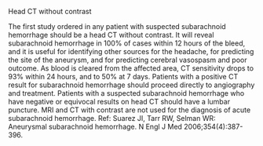 Head CT without contrast

The first study ordered in any patient with suspected subarachnoid hemorrhage should be a head CT without contrast.  It will reveal subarachnoid hemorrhage in 100% of cases within 12 hours of the bleed, and it is useful for identifying other sources for the headache, for predicting the site of the aneurysm, and for predicting cerebral vasospasm and poor outcome.  As blood is cleared from the affected area, CT sensitivity drops to 93% within 24 hours, and to 50% at 7 days.  Patients with a positive CT result for subarachnoid hemorrhage should proceed directly to angiography and treatment.  Patients with a suspected subarachnoid hemorrhage who have negative or equivocal results on head CT should have a lumbar puncture.  MRI and CT with contrast are not used for the diagnosis of acute subarachnoid hemorrhage. Ref: Suarez JI, Tarr RW, Selman WR: Aneurysmal subarachnoid hemorrhage. N Engl J Med 2006;354(4):387-396.